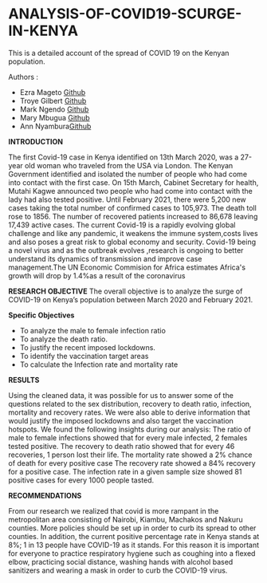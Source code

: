 # ANALYSIS-OF-COVID19-SCURGE-IN-KENYA

This is a detailed account of the spread of COVID 19 on the Kenyan population.

Authors :
* Ezra Mageto [Github](https://github.com/EZZRITOE)
* Troye Gilbert [Github](https://github.com/3HeadedSnake)
* Mark Ngendo [Github](https://github.com/MarkNgendo)
* Mary Mbugua [Github]()
* Ann Nyambura[Github]()



**INTRODUCTION**

The first Covid-19 case in Kenya identified on 13th March 2020, was a 27-year old woman who traveled from the USA via London. The Kenyan Government identified and isolated the number of people who had come into contact with the first case. On 15th March, Cabinet Secretary for health, Mutahi Kagwe announced two people who had come into contact with the lady had also tested positive. Until February 2021, there were 5,200 new cases taking the total number of confirmed cases to 105,973. The death toll rose to 1856. The number of recovered patients increased to 86,678 leaving 17,439 active cases. 
The current Covid-19 is a rapidly evolving global challenge and like any pandemic, it weakens the immune system,costs lives and also poses a great risk to global economy and security. Covid-19 being a novel virus and as the outbreak evolves ,research is ongoing to better understand its dynamics of transmission and improve case management.The UN Economic Commision for Africa estimates Africa's growth will drop by 1.4%as a result of the coronavirus

**RESEARCH OBJECTIVE**
The overall objective is to analyze the surge of COVID-19 on Kenya’s population between March 2020 and February 2021.

**Specific Objectives**
- To analyze the male to female infection ratio
- To analyze the death ratio.
- To justify the  recent imposed lockdowns.
- To identify  the vaccination target areas
- To calculate the Infection rate and mortality rate

**RESULTS**

Using the cleaned data, it was possible for us to answer some of the questions related to the sex distribution, recovery to death ratio, infection, mortality and  recovery rates. We were also able to derive information that would justify the imposed lockdowns and also target the vaccination hotspots. We found the following insights during our analysis:
The ratio of male to female infections showed that for every male infected, 2 females tested positive.
The recovery to death ratio showed that for every 46 recoveries, 1 person lost their life.
The mortality rate showed a 2% chance of death for every positive case
The recovery rate showed a 84% recovery for a positive case.
The infection rate in a given sample size showed 81 positive cases for every 1000 people tasted.


**RECOMMENDATIONS**

From our research we realized that covid is more rampant in the metropolitan area consisting of Nairobi, Kiambu, Machakos and Nakuru counties. More policies should be set up in order to curb its spread to other counties. In addition, the current positive percentage rate in Kenya stands at 8%; 1 in 13 people have COVID-19 as it stands. For this reason it is important for everyone to practice respiratory hygiene such as coughing into a flexed elbow, practicing social distance, washing hands with alcohol based sanitizers and wearing a mask in order to curb the COVID-19 virus.



